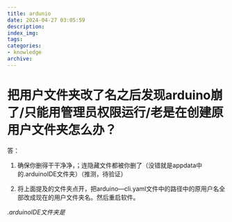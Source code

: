 ```yaml
---
title: ardunio
date: 2024-04-27 03:05:59
description:
index_img:
tags:
categories: 
- knowledge
archive:
---
```


# 把用户文件夹改了名之后发现arduino崩了/只能用管理员权限运行/老是在创建原用户文件夹怎么办？
答：
1. 确保你删得干干净净，；连隐藏文件都被你删了（没错就是appdata中的.arduinoIDE文件夹）（推测，待验证）

2. 将上面提及的文件夹点开，把arduino—cli.yaml文件中的路径中的原用户名全部改成现在的用户文件夹名。然后重启软件。

*.arduinoIDE文件夹是*
